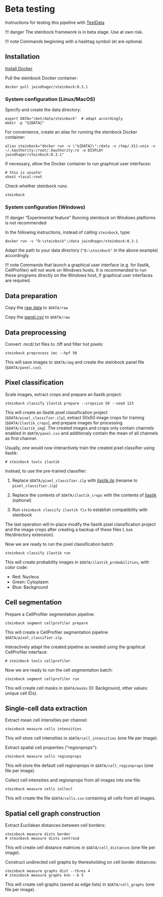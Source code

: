 # Beta testing

Instructions for testing this pipeline with [TestData](https://github.com/BodenmillerGroup/TestData)

!!! danger
    The steinbock framework is in beta stage. Use at own risk.

!!! note
    Commands beginning with a hashtag symbol (`#`) are optional.

## Installation

[Install Docker](https://docs.docker.com/get-docker/)

Pull the steinbock Docker container:

    docker pull jwindhager/steinbock:0.3.1

### System configuration (Linux/MacOS)

Specify and create the data directory:

    export DATA="/mnt/data/steinbock"  # adapt accordingly
    mkdir -p "${DATA}"

For convenience, create an alias for running the steinbock Docker container:

    alias steinbock="docker run -v \"${DATA}\":/data -v /tmp/.X11-unix -v ~/.Xauthority:/root/.Xauthority:ro -e DISPLAY jwindhager/steinbock:0.3.1"

If necessary, allow the Docker container to run graphical user interfaces:

    # this is unsafe!
    xhost +local:root

Check whether steinbock runs:

    steinbock

### System configuration (Windows)

!!! danger "Experimental feature"
    Running steinbock on Windows platforms is not recommended

In the following instructions, instead of calling `steinbock`, type:

    docker run -v "D:\steinbock":/data jwindhager/steinbock:0.3.1

Adapt the path to your data directory (`"D:\steinbock"` in the above example) accordingly.

!!! note
    Commands that launch a graphical user interface (e.g. for Ilastik, CellProfiler) will not work on Windows hosts. It is recommended to run these programs directly on the Windows host, if graphical user interfaces are required.

## Data preparation

Copy the [raw data](https://github.com/BodenmillerGroup/TestData/tree/main/datasets/210308_ImcTestData/raw) to `$DATA/raw`

Copy the [panel.csv](https://github.com/BodenmillerGroup/TestData/blob/main/datasets/210308_ImcTestData/panel.csv) to `$DATA/raw`

## Data preprocessing

Convert .mcd/.txt files to .tiff and filter hot pixels:

    steinbock preprocess imc --hpf 50

This will save images to `$DATA/img` and create the steinbock panel file (`$DATA/panel.csv`).

## Pixel classification

Scale images, extract crops and prepare an Ilastik project:

    steinbock classify ilastik prepare --cropsize 50 --seed 123

This will create an Ilastik pixel classification project (`$DATA/pixel_classifier.ilp`), extract 50x50 image crops for training (`$DATA/ilastik_crops`), and prepare images for processing (`$DATA/ilastik_img`). The created images and crops only contain channels enabled in `$DATA/panel.csv` and additionaly contain the mean of all channels as first channel.

Usually, one would now interactively train the created pixel classifier using Ilastik:

    # steinbock tools ilastik

Instead, to use the pre-trained classifier:
  
  1. Replace `$DATA/pixel_classifier.ilp` with [ilastik.ilp](https://github.com/BodenmillerGroup/TestData/blob/main/datasets/210308_ImcTestData/ilastik.ilp) (rename to `pixel_classifier.ilp`)
  
  2. Replace the contents of `$DATA/ilastik_crops` with the contents of [ilastik](https://github.com/BodenmillerGroup/TestData/tree/main/datasets/210308_ImcTestData/analysis/ilastik) (optional)
  
  3. Run `steinbock classify ilastik fix` to establish compatibility with steinbock

The last operation will in-place modify the Ilastik pixel classification project and the image crops after creating a backup of these files (`.bak` file/directory extension).

Now we are ready to run the pixel classification batch:

    steinbock classify ilastik run

This will create probability images in `$DATA/ilastik_probabilities`, with color code:

- Red: Nucleus
- Green: Cytoplasm
- Blue: Background

## Cell segmentation

Prepare a CellProfiler segmentation pipeline:

    steinbock segment cellprofiler prepare

This will create a CellProfiler segmentation pipeline `$DATA/pixel_classifier.ilp`.

Interactively adapt the created pipeline as needed using the graphical CellProfiler interface:

    # steinbock tools cellprofiler

Now we are ready to run the cell segmentation batch:

    steinbock segment cellprofiler run

This will create cell masks in `$DATA/masks` (0: Background, other values: unique cell IDs).

## Single-cell data extraction

Extract mean cell intensities per channel:

    steinbock measure cells intensities

This will store cell intensities in `$DATA/cell_intensities` (one file per image).

Extract spatial cell properties ("regionprops"):

    steinbock measure cells regionprops

This will store the default cell regionprops in `$DATA/cell_regionprops` (one file per image).

Collect cell intensities and regionprops from all images into one file:

    steinbock measure cells collect

This will create the file `$DATA/cells.csv` containing all cells from all images.

## Spatial cell graph construction

Extract Euclidean distances between cell borders:

    steinbock measure dists border
    # steinbock measure dists centroid

This will create cell distance matrices in `$DATA/cell_distances` (one file per image).

Construct undirected cell graphs by theresholding on cell border distances:

    steinbock measure graphs dist --thres 4
    # steinbock measure graphs knn --k 5

This will create cell graphs (saved as edge lists) in `$DATA/cell_graphs` (one file per image).
